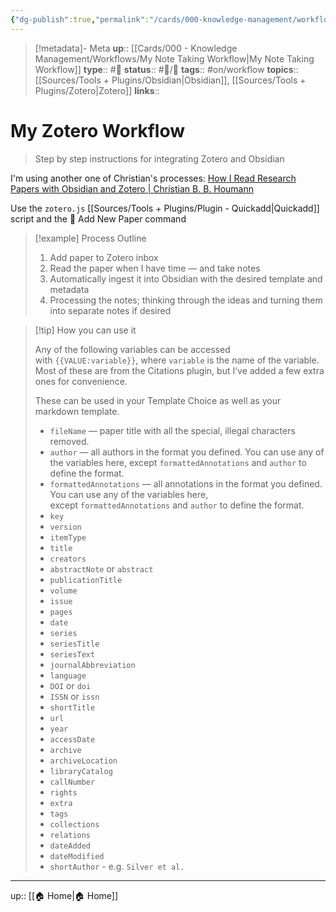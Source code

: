 ```yaml
---
{"dg-publish":true,"permalink":"/cards/000-knowledge-management/workflows/my-zotero-workflow/","title":"My Zotero Workflow"}
---
```


> [!metadata]- Meta
> **up**:: [[Cards/000 - Knowledge Management/Workflows/My Note Taking Workflow\|My Note Taking Workflow]]
> **type**:: #📝 
> **status**:: #📝/🌲 
> **tags**::  #on/workflow 
> **topics**:: [[Sources/Tools + Plugins/Obsidian\|Obsidian]], [[Sources/Tools + Plugins/Zotero\|Zotero]]
> **links**::


# My Zotero Workflow

> Step by step instructions for integrating Zotero and Obsidian

I'm using another one of Christian's processes: [How I Read Research Papers with Obsidian and Zotero | Christian B. B. Houmann](https://bagerbach.com/blog/how-i-read-research-papers-with-obsidian-and-zotero)

Use the `zotero.js` [[Sources/Tools + Plugins/Plugin - Quickadd\|Quickadd]] script and the 📄 Add New Paper command

> [!example] Process Outline
> 
> 1.  Add paper to Zotero inbox
> 2.  Read the paper when I have time — and take notes
> 3.  Automatically ingest it into Obsidian with the desired template and metadata
> 4.  Processing the notes; thinking through the ideas and turning them into separate notes if desired


> [!tip] How you can use it
> 
> Any of the following variables can be accessed with `{{VALUE:variable}}`, where `variable` is the name of the variable. Most of these are from the Citations plugin, but I’ve added a few extra ones for convenience.
> 
> These can be used in your Template Choice as well as your markdown template.
> 
> -   `fileName` — paper title with all the special, illegal characters removed.
> -   `author` — all authors in the format you defined. You can use any of the variables here, except `formattedAnnotations` and `author` to define the format.
> -   `formattedAnnotations` — all annotations in the format you defined. You can use any of the variables here, except `formattedAnnotations` and `author` to define the format.
> -   `key`
> -   `version`
> -   `itemType`
> -   `title`
> -   `creators`
> -   `abstractNote` or `abstract`
> -   `publicationTitle`
> -   `volume`
> -   `issue`
> -   `pages`
> -   `date`
> -   `series`
> -   `seriesTitle`
> -   `seriesText`
> -   `journalAbbreviation`
> -   `language`
> -   `DOI` or `doi`
> -   `ISSN` or `issn`
> -   `shortTitle`
> -   `url`
> -   `year`
> -   `accessDate`
> -   `archive`
> -   `archiveLocation`
> -   `libraryCatalog`
> -   `callNumber`
> -   `rights`
> -   `extra`
> -   `tags`
> -   `collections`
> -   `relations`
> -   `dateAdded`
> -   `dateModified`
> -   `shortAuthor` - e.g. `Silver et al.`

---
up:: [[🏠 Home\|🏠 Home]]

